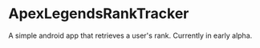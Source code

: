 # ApexLegendsRankTracker
A simple android app that retrieves a user's rank. Currently in early alpha.
